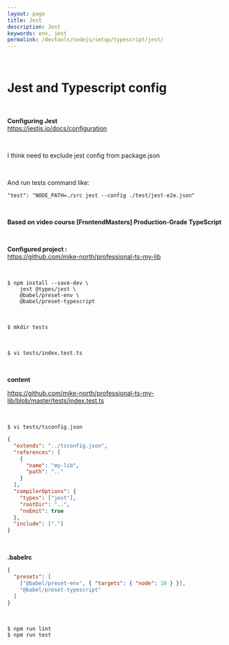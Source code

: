 ```yaml
---
layout: page
title: Jest
description: Jest
keywords: env, jest
permalink: /devtools/nodejs/setup/typescript/jest/
---
```


<br/>

# Jest and Typescript config

<br/>

**Configuring Jest**  
https://jestjs.io/docs/configuration

<br/>

I think need to exclude jest config from package.json

<br/>

And run tests command like:

```
"test": "NODE_PATH=./src jest --config ./test/jest-e2e.json"
```

<!--

```
,
  "jest": {
    "moduleFileExtensions": [
      "js",
      "json",
      "ts"
    ],
    "rootDir": "src",
    "testRegex": ".*\\.spec\\.ts$",
    "transform": {
      "^.+\\.(t|j)s$": "ts-jest"
    },
    "collectCoverageFrom": [
      "**/*.(t|j)s"
    ],
    "coverageDirectory": "../coverage",
    "testEnvironment": "node"
  }
```

-->

<br/>

**Based on video course [FrontendMasters] Production-Grade TypeScript**

<br/>

**Configured project :**  
https://github.com/mike-north/professional-ts-my-lib

<br/>

```
$ npm install --save-dev \
    jest @types/jest \
    @babel/preset-env \
    @babel/preset-typescript
```

<br/>

    $ mkdir tests

<br/>

    $ vi tests/index.test.ts

<br/>

**content**

https://github.com/mike-north/professional-ts-my-lib/blob/master/tests/index.test.ts

<br/>

    $ vi tests/tsconfig.json

```json
{
  "extends": "../tsconfig.json",
  "references": [
    {
      "name": "my-lib",
      "path": ".."
    }
  ],
  "compilerOptions": {
    "types": ["jest"],
    "rootDir": "..",
    "noEmit": true
  },
  "include": ["."]
}
```

<br/>

**.babelrc**

```json
{
  "presets": [
    ["@babel/preset-env", { "targets": { "node": 10 } }],
    "@babel/preset-typescript"
  ]
}
```

<br/>

```
$ npm run lint
$ npm run test
```

